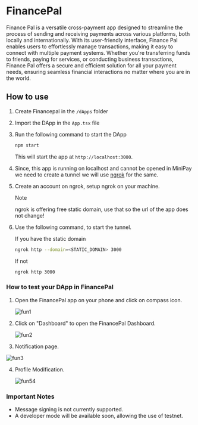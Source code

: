 # FinancePal 
Finance Pal is a versatile cross-payment app designed to streamline the process of sending and receiving payments across various platforms, both locally and internationally. With its user-friendly interface, Finance Pal enables users to effortlessly manage transactions, making it easy to connect with multiple payment systems. Whether you're transferring funds to friends, paying for services, or conducting business transactions, Finance Pal offers a secure and efficient solution for all your payment needs, ensuring seamless financial interactions no matter where you are in the world.

## How to use

1. Create Financepal in the `/dApps` folder
2. Import the DApp in the `App.tsx` file
3. Run the following command to start the DApp

    ```bash
    npm start
    ```

    This will start the app at `http://localhost:3000`.

4. Since, this app is running on localhost and cannot be opened in MiniPay we need to create a tunnel we will use [ngrok](https://ngrok.com/) for the same.

5. Create an account on ngrok, setup ngrok on your machine.

    > [!NOTE]
    > ngrok is offering free static domain, use that so the url of the app does not change!

6. Use the following command, to start the tunnel.

    If you have the static domain

    ```bash
    ngrok http --domain=<STATIC_DOMAIN> 3000
    ```

    If not

    ```bash
    ngrok http 3000
    ```

### How to test your DApp in FinancePal

1. Open the FinancePal app on your phone and click on compass icon.

    ![fun1](https://github.com/user-attachments/assets/32853671-e7aa-4061-b5dc-63d2db9a3f1c)


2. Click on "Dashboard" to open the FinancePal Dashboard.

    ![fun2](https://github.com/user-attachments/assets/2d727537-04ce-4593-b372-189a3e37e361)


3. Notification page.

![fun3](https://github.com/user-attachments/assets/ab711ee8-54b8-4d47-8501-82a7d277d391)

4. Profile Modification.

   ![fun54](https://github.com/user-attachments/assets/d347b636-a32d-44b0-9525-73466216cc6c)


### Important Notes

-   Message signing is not currently supported.
-   A developer mode will be available soon, allowing the use of testnet.
